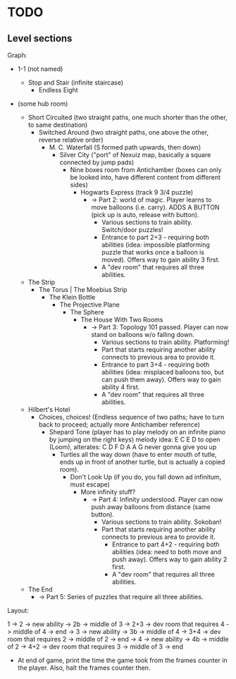 # TODO

## Level sections

Graph:

* 1-1 (not named)
  * Stop and Stair (infinite staircase)
    * Endless Eight

* (some hub room)
  * Short Circuited (two straight paths, one much shorter than the other, to same destination)
    * Switched Around (two straight paths, one above the other, reverse relative order)
      * M. C. Waterfall (S formed path upwards, then down)
        * Silver City ("port" of Nexuiz map, basically a square connected by jump pads)
          * Nine boxes room from Antichamber (boxes can only be looked into, have different content from different sides)
            * Hogwarts Express (track 9 3/4 puzzle)
              * -> Part 2: world of magic. Player learns to move balloons (i.e. carry). ADDS A BUTTON (pick up is auto, release with button).
                * Various sections to train ability. Switch/door puzzles!
                * Entrance to part 2+3 - requiring both abilities (idea: impossible platforming puzzle that works once a balloon is moved). Offers way to gain ability 3 first.
                * A "dev room" that requires all three abilities.
  * The Strip
    * The Torus | The Moebius Strip
      * The Klein Bottle
        * The Projective Plane
          * The Sphere
            * The House With Two Rooms
              * -> Part 3: Topology 101 passed. Player can now stand on balloons w/o falling down.
                * Various sections to train ability. Platforming!
                * Part that starts requiring another ability connects to previous area to provide it.
                * Entrance to part 3+4 - requiring both abilities (idea: misplaced balloons too, but can push them away). Offers way to gain ability 4 first.
                * A "dev room" that requires all three abilities.
  * Hilbert's Hotel
    * Choices, choices! (Endless sequence of two paths; have to turn back to proceed; actually more Antichamber reference)
      * Shepard Tone (player has to play melody on an infinite piano by jumping on the right keys) melody idea: E C E D to open (Loom), alterates: C D F D A A G never gonna give you up
        * Turtles all the way down (have to enter mouth of tutle, ends up in front of another turtle, but is actually a copied room).
          * Don't Look Up (if you do, you fall down ad infinitum, must escape)
            * More infinity stuff?
              * -> Part 4: Infinity understood. Player can now push away balloons from distance (same button).
                * Various sections to train ability. Sokoban!
                * Part that starts requiring another ability connects to previous area to provide it.
                  * Entrance to part 4+2 - requiring both abilities (idea: need to both move and push away). Offers way to gain ability 2 first.
                  * A "dev room" that requires all three abilities.
  * The End
    * -> Part 5: Series of puzzles that require all three abilities.

Layout:

1
-> 2
   -> new ability
   -> 2b
      -> middle of 3
      -> 2+3
         -> dev room that requires 4
         -> middle of 4
         -> end
-> 3
   -> new ability
   -> 3b
      -> middle of 4
      -> 3+4
         -> dev room that requires 2
         -> middle of 2
         -> end
-> 4
   -> new ability
   -> 4b
      -> middle of 2
      -> 4+2
         -> dev room that requires 3
         -> middle of 3
         -> end


* At end of game, print the time the game took from the frames counter in the player. Also, halt the frames counter then.
